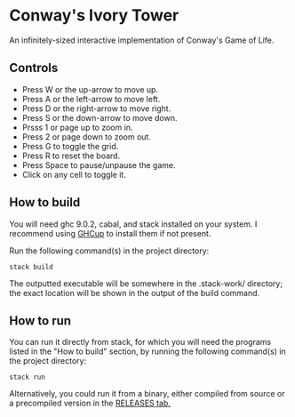 # Conway's Ivory Tower

An infinitely-sized interactive implementation of Conway's Game of Life.

## Controls

 - Press W or the up-arrow to move up.
 - Press A or the left-arrow to move left.
 - Press D or the right-arrow to move right.
 - Press S or the down-arrow to move down.
 - Prsss 1 or page up to zoom in.
 - Press 2 or page down to zoom out.
 - Press G to toggle the grid.
 - Press R to reset the board.
 - Press Space to pause/unpause the game.
 - Click on any cell to toggle it.

## How to build

You will need ghc 9.0.2, cabal, and stack installed on your system. I recommend using [GHCup](https://www.haskell.org/ghcup "GHCup homepage.") to install them if not present.

Run the following command(s) in the project directory:

```console
stack build
```

The outputted executable will be somewhere in the .stack-work/ directory; the exact location will be shown in the output of the build command.

## How to run

You can run it directly from stack, for which you will need the programs listed in the "How to build" section, by running the following command(s) in the project directory:

```console
stack run
```

Alternatively, you could run it from a binary, either compiled from source or a precompiled version in the [RELEASES tab.](https://github.com/ona-li-toki-e-jan-Epiphany-tawa-mi/Conways-Ivory-Tower/releases "Conway's Ivory Tower RELEASES tab on GitHub")
